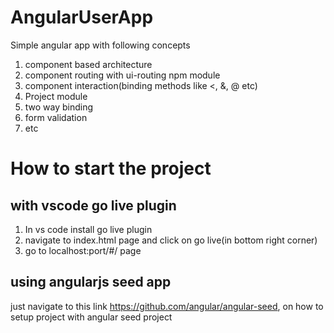 # AngularUserApp
Simple angular app with following concepts
1. component based architecture
2. component routing with ui-routing npm module
3. component interaction(binding methods like <, &, @ etc)
4. Project module
5. two way binding
6. form validation
7. etc

# How to start the project
## with vscode go live plugin
1. In vs code install go live plugin
2. navigate to index.html page and click on go live(in bottom right corner)
3. go to localhost:port/#/ page
## using angularjs seed app
 just navigate to this link https://github.com/angular/angular-seed, on how to setup project with angular seed project
